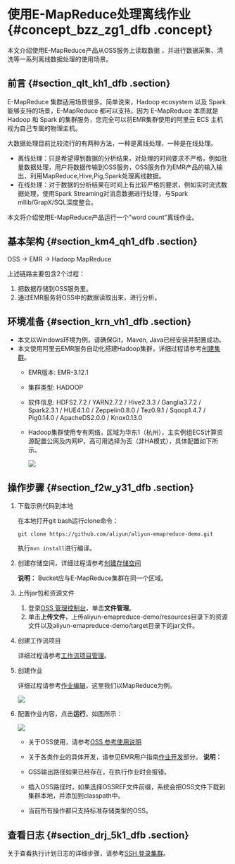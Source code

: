 # 使用E-MapReduce处理离线作业 {#concept_bzz_zg1_dfb .concept}

本文介绍使用E-MapReduce产品从OSS服务上读取数据 ，并进行数据采集、清洗等一系列离线数据处理的使用场景。

## 前言 {#section_qlt_kh1_dfb .section}

E-MapReduce 集群适用场景很多。简单说来，Hadoop ecosystem 以及 Spark 能够支持的场景，E-MapReduce 都可以支持。因为 E-MapReduce 本质就是 Hadoop 和 Spark 的集群服务，您完全可以将EMR集群使用的阿里云 ECS 主机视为自己专属的物理主机。

大数据处理目前比较流行的有两种方法，一种是离线处理，一种是在线处理。

-   离线处理：只是希望得到数据的分析结果，对处理的时间要求不严格，例如批量数据处理，用户将数据传输到OSS服务，OSS服务作为EMR产品的输入输出，利用MapReduce,Hive,Pig,Spark处理离线数据。
-   在线处理：对于数据的分析结果在时间上有比较严格的要求，例如实时流式数据处理，使用Spark Streaming对消息数据进行处理，与Spark mllib/GrapX/SQL深度整合。

本文将介绍使用E-MapReduce产品运行一个"word count"离线作业。

## 基本架构 {#section_km4_qh1_dfb .section}

OSS -\> EMR -\> Hadoop MapReduce

上述链路主要包含2个过程：

1.  把数据存储到OSS服务里。
2.  通过EMR服务将OSS中的数据读取出来，进行分析。

## 环境准备 {#section_krn_vh1_dfb .section}

-   本文以Windows环境为例，请确保Git，Maven, Java已经安装并配置成功。
-   本文使用阿里云EMR服务自动化搭建Hadoop集群，详细过程请参考[创建集群](https://help.aliyun.com/document_detail/35223.html?spm=a2c4e.11153940.blogcont637482.18.3e1625a1TUjLXZ)。
    -   EMR版本: EMR-3.12.1
    -   集群类型: HADOOP
    -   软件信息: HDFS2.7.2 / YARN2.7.2 / Hive2.3.3 / Ganglia3.7.2 / Spark2.3.1 / HUE4.1.0 / Zeppelin0.8.0 / Tez0.9.1 / Sqoop1.4.7 / Pig0.14.0 / ApacheDS2.0.0 / Knox0.13.0
    -   Hadoop集群使用专有网络，区域为华东1（杭州），主实例组ECS计算资源配置公网及内网IP，高可用选择为否（非HA模式），具体配置如下所示。

        ![](http://static-aliyun-doc.oss-cn-hangzhou.aliyuncs.com/assets/img/21330/153811633811874_zh-CN.png)


## 操作步骤 {#section_f2w_y31_dfb .section}

1.  下载示例代码到本地

    在本地打开git bash运行clone命令：

    ```
    git clone https://github.com/aliyun/aliyun-emapreduce-demo.git
    ```

    执行`mvn install`进行编译。

2.  创建存储空间，详细过程请参考[创建存储空间](https://help.aliyun.com/document_detail/31885.html?spm=a2c4g.11186623.6.562.ebe065d3fktE5s)

    **说明：** Bucket应与E-MapReduce集群在同一个区域。

3.  上传jar包和资源文件
    1.  登录[OSS 管理控制台](https://oss.console.aliyun.com/?spm=a2c4g.11186623.2.1.3bd46ab3PloX1H)，单击**文件管理**。
    2.  单击**上传文件**，上传aliyun-emapreduce-demo/resources目录下的资源文件以及aliyun-emapreduce-demo/target目录下的jar文件。
4.  创建工作流项目

    详细过程请参考[工作流项目管理](https://help.aliyun.com/document_detail/85392.html?spm=a2c4g.11186623.6.586.17f5400cQ1U2Tw)。

5.  创建作业

    详细过程请参考[作业编辑](https://help.aliyun.com/document_detail/85446.html?spm=a2c4g.11186623.6.587.627668cdngyU2m)，这里我们以MapReduce为例。

    ![](http://static-aliyun-doc.oss-cn-hangzhou.aliyuncs.com/assets/img/21330/153811633911891_zh-CN.jpg)

6.  配置作业内容，点击**运行**。如图所示：

    ![](http://static-aliyun-doc.oss-cn-hangzhou.aliyuncs.com/assets/img/21330/153811634011892_zh-CN.png)

    -   关于OSS使用，请参考[OSS 参考使用说明](https://www.alibabacloud.com/help/zh/doc-detail/42799.html?spm=a2c5t.11065259.1996646101.searchclickresult.63fc71f3FgiO9g)
    -   关于各类作业的具体开发，请参见EMR用户指南[作业开发](https://help.aliyun.com/document_detail/28095.html)部分。
    **说明：** 

    -   OSS输出路径如果已经存在，在执行作业时会报错。
    -   插入OSS路径时，如果选择OSSREF文件前缀，系统会把OSS文件下载到集群本地，并添加到classpath中。
    -   当前所有操作都只支持标准存储类型的OSS。 

## 查看日志 {#section_drj_5k1_dfb .section}

关于查看执行计划日志的详细步骤，请参考[SSH 登录集群](https://help.aliyun.com/document_detail/28187.html?spm=a2c4g.11186623.6.640.24b454c4CAFUqC)。

